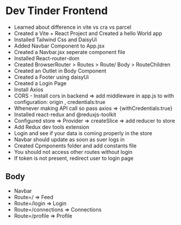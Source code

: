 # Dev Tinder Frontend

- Learned about difference in vite vs cra vs parcel
- Created a Vite + React Project and Created a hello World app
- Installed Tailwind Css and DaisyUi
- Added Navbar Component to App.jsx
- Created a Navbar.jsx seperate component file
- Installed React-router-dom
- Created BrowserRouter > Routes > Route/ Body > RouteChildren
- Created an Outlet in Body Component
- Created a Footer using daisyUi
- Created a Login Page
- Install Axios
- CORS - Install cors in backend => add middleware in app.js to with configuration: origin , credentials:true
- Whenever making API call so pass axios => {withCredentials:true}
- Installed react-redux and @reduxjs-toolkit
- Configured store => Provider => createSlice => add reducer to store
- Add Redux dev tools extension
- Login and see if your data is coming properly in the store
- Navbar should update as soon as suer logs in
- Created Cpmponents folder and add constants file
- You should not access other routes without login
- If token is not present, redirect user to login page

## Body

- Navbar
- Route=/ => Feed
- Route=/login => Login
- Route=/connections => Connections
- Route=/profile => Profile